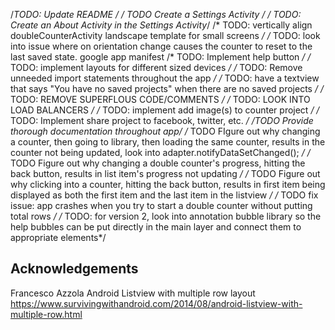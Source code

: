 /*TODO: Update README */
/* TODO Create a Settings Activity */
/* TODO: Create an About Activity in the Settings Activity*/
/* TODO: vertically align doubleCounterActivity landscape template for small screens */
/* TODO: look into issue where on orientation change causes the counter to reset to the last saved state. google app manifest 
/* TODO: Implement help button */
    /* TODO: implement layouts for different sized devices */
    /* TODO: Remove unneeded import statements throughout the app */
    /* TODO: have a textview that says "You have no saved projects" when there are no saved projects */
    /* TODO: REMOVE SUPERFLOUS CODE/COMMENTS */
    /* TODO: LOOK INTO LOAD BALANCERS */
    /* TODO: implement add image(s) to counter project */
    /* TODO: Implement share project to facebook, twitter, etc. */
    /*TODO Provide thorough documentation throughout app*/
    /* TODO FIgure out why changing a counter, then going to library, then loading the same counter, results in the counter not being updated, look into adapter.notifyDataSetChanged(); */
    /* TODO Figure out why changing a double counter's progress, hitting the back button, results in list item's progress not updating */
    /* TODO Figure out why clicking into a counter, hitting the back button, results in first item being displayed as both the first item and the last item in the listview */
    /* TODO fix issue: app crashes when you try to start a double counter without putting total rows */
    /* TODO: for version 2, look into annotation bubble library so the help bubbles can be put directly in the main layer and connect them to appropriate elements*/

## Acknowledgements ##
Francesco Azzola
Android Listview with multiple row layout
https://www.survivingwithandroid.com/2014/08/android-listview-with-multiple-row.html